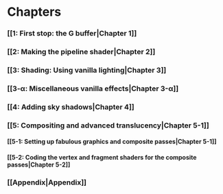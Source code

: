 # Chapters
### [[1: First stop: the G buffer|Chapter 1]]
### [[2: Making the pipeline shader|Chapter 2]]
### [[3: Shading: Using vanilla lighting|Chapter 3]]
### [[3-α: Miscellaneous vanilla effects|Chapter 3-α]]
### [[4: Adding sky shadows|Chapter 4]]
### [[5: Compositing and advanced translucency|Chapter 5-1]]
#### [[5-1: Setting up fabulous graphics and composite passes|Chapter 5-1]]
#### [[5-2: Coding the vertex and fragment shaders for the composite passes|Chapter 5-2]]
### [[Appendix|Appendix]]
